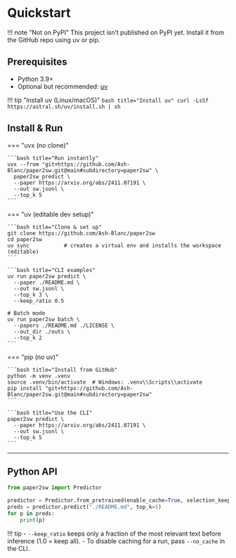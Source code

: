 # Quickstart

!!! note "Not on PyPI"
    This project isn’t published on PyPI yet. Install it from the GitHub repo using uv or pip.

## Prerequisites
- Python 3.9+
- Optional but recommended: [uv](https://docs.astral.sh/uv/)

!!! tip "Install uv (Linux/macOS)"
    ```bash title="Install uv"
    curl -LsSf https://astral.sh/uv/install.sh | sh
    ```

## Install & Run

=== "uvx (no clone)"

    ```bash title="Run instantly"
    uvx --from "git+https://github.com/Ash-Blanc/paper2sw.git@main#subdirectory=paper2sw" \
      paper2sw predict \
      --paper https://arxiv.org/abs/2411.07191 \
      --out sw.jsonl \
      --top_k 5
    ```

=== "uv (editable dev setup)"

    ```bash title="Clone & set up"
    git clone https://github.com/Ash-Blanc/paper2sw
    cd paper2sw
    uv sync           # creates a virtual env and installs the workspace (editable)
    ```

    ```bash title="CLI examples"
    uv run paper2sw predict \
      --paper ./README.md \
      --out sw.jsonl \
      --top_k 3 \
      --keep_ratio 0.5
    
    # Batch mode
    uv run paper2sw batch \
      --papers ./README.md ./LICENSE \
      --out_dir ./outs \
      --top_k 2
    ```

=== "pip (no uv)"

    ```bash title="Install from GitHub"
    python -m venv .venv
    source .venv/bin/activate  # Windows: .venv\\Scripts\\activate
    pip install "git+https://github.com/Ash-Blanc/paper2sw.git@main#subdirectory=paper2sw"
    ```

    ```bash title="Use the CLI"
    paper2sw predict \
      --paper https://arxiv.org/abs/2411.07191 \
      --out sw.jsonl \
      --top_k 5
    ```

---

## Python API
```python title="Predict via Python"
from paper2sw import Predictor

predictor = Predictor.from_pretrained(enable_cache=True, selection_keep_ratio=0.5)
preds = predictor.predict("./README.md", top_k=5)
for p in preds:
    print(p)
```

!!! tip
    - `--keep_ratio` keeps only a fraction of the most relevant text before inference (1.0 = keep all).
    - To disable caching for a run, pass `--no_cache` in the CLI.